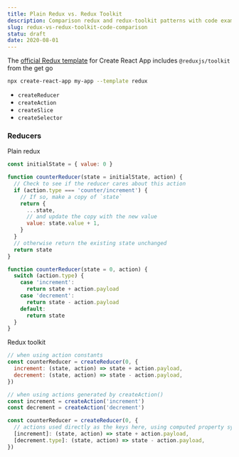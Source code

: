 ```yaml
---
title: Plain Redux vs. Redux Toolkit
description: Comparison redux and redux-toolkit patterns with code examples
slug: redux-vs-redux-toolkit-code-comparison
statu: draft
date: 2020-08-01
---
```


The [official Redux template](https://github.com/reduxjs/cra-template-redux) for Create React App includes `@reduxjs/toolkit` from the get go

```bash
npx create-react-app my-app --template redux
```

- `createReducer`
- `createAction`
- `createSlice`
- `createSelector`

### Reducers

Plain redux

```js
const initialState = { value: 0 }

function counterReducer(state = initialState, action) {
  // Check to see if the reducer cares about this action
  if (action.type === 'counter/increment') {
    // If so, make a copy of `state`
    return {
      ...state,
      // and update the copy with the new value
      value: state.value + 1,
    }
  }
  // otherwise return the existing state unchanged
  return state
}
```

```js
function counterReducer(state = 0, action) {
  switch (action.type) {
    case 'increment':
      return state + action.payload
    case 'decrement':
      return state - action.payload
    default:
      return state
  }
}
```

Redux toolkit

```js
// when using action constants
const counterReducer = createReducer(0, {
  increment: (state, action) => state + action.payload,
  decrement: (state, action) => state - action.payload,
})
```

```js
// when using actions generated by createAction()
const increment = createAction('increment')
const decrement = createAction('decrement')

const counterReducer = createReducer(0, {
  // actions used directly as the keys here, using computed property syntax
  [increment]: (state, action) => state + action.payload,
  [decrement.type]: (state, action) => state - action.payload,
})
```
